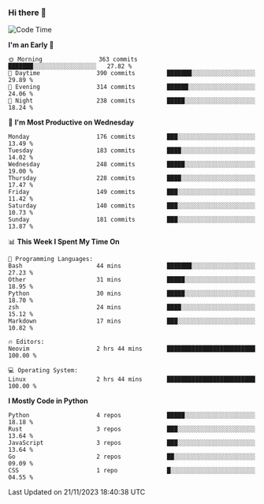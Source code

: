 ### Hi there 👋
<!--START_SECTION:waka-->
![Code Time](http://img.shields.io/badge/Code%20Time-203%20hrs%2040%20mins-blue)

**I'm an Early 🐤** 

```text
🌞 Morning                363 commits         ███████░░░░░░░░░░░░░░░░░░   27.82 % 
🌆 Daytime                390 commits         ███████░░░░░░░░░░░░░░░░░░   29.89 % 
🌃 Evening                314 commits         ██████░░░░░░░░░░░░░░░░░░░   24.06 % 
🌙 Night                  238 commits         █████░░░░░░░░░░░░░░░░░░░░   18.24 % 
```
📅 **I'm Most Productive on Wednesday** 

```text
Monday                   176 commits         ███░░░░░░░░░░░░░░░░░░░░░░   13.49 % 
Tuesday                  183 commits         ████░░░░░░░░░░░░░░░░░░░░░   14.02 % 
Wednesday                248 commits         █████░░░░░░░░░░░░░░░░░░░░   19.00 % 
Thursday                 228 commits         ████░░░░░░░░░░░░░░░░░░░░░   17.47 % 
Friday                   149 commits         ███░░░░░░░░░░░░░░░░░░░░░░   11.42 % 
Saturday                 140 commits         ███░░░░░░░░░░░░░░░░░░░░░░   10.73 % 
Sunday                   181 commits         ███░░░░░░░░░░░░░░░░░░░░░░   13.87 % 
```


📊 **This Week I Spent My Time On** 

```text
💬 Programming Languages: 
Bash                     44 mins             ███████░░░░░░░░░░░░░░░░░░   27.23 % 
Other                    31 mins             █████░░░░░░░░░░░░░░░░░░░░   18.95 % 
Python                   30 mins             █████░░░░░░░░░░░░░░░░░░░░   18.70 % 
zsh                      24 mins             ████░░░░░░░░░░░░░░░░░░░░░   15.12 % 
Markdown                 17 mins             ███░░░░░░░░░░░░░░░░░░░░░░   10.82 % 

🔥 Editors: 
Neovim                   2 hrs 44 mins       █████████████████████████   100.00 % 

💻 Operating System: 
Linux                    2 hrs 44 mins       █████████████████████████   100.00 % 
```

**I Mostly Code in Python** 

```text
Python                   4 repos             █████░░░░░░░░░░░░░░░░░░░░   18.18 % 
Rust                     3 repos             ███░░░░░░░░░░░░░░░░░░░░░░   13.64 % 
JavaScript               3 repos             ███░░░░░░░░░░░░░░░░░░░░░░   13.64 % 
Go                       2 repos             ██░░░░░░░░░░░░░░░░░░░░░░░   09.09 % 
CSS                      1 repo              █░░░░░░░░░░░░░░░░░░░░░░░░   04.55 % 
```




 Last Updated on 21/11/2023 18:40:38 UTC
<!--END_SECTION:waka-->

<!--
**YoganshSharma/YoganshSharma** is a ✨ _special_ ✨ repository because its `README.md` (this file) appears on your GitHub profile.

Here are some ideas to get you started:

- 🔭 I’m currently working on ...
- 🌱 I’m currently learning ...
- 👯 I’m looking to collaborate on ...
- 🤔 I’m looking for help with ...
- 💬 Ask me about ...
- 📫 How to reach me: ...
- 😄 Pronouns: ...
- ⚡ Fun fact: ...
-->
